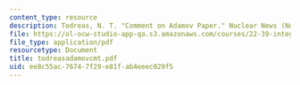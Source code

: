 ```yaml
---
content_type: resource
description: Todreas, N. T. "Comment on Adamov Paper." Nuclear News (November 2000).
file: https://ol-ocw-studio-app-qa.s3.amazonaws.com/courses/22-39-integration-of-reactor-design-operations-and-safety-fall-2006/ee8c55ac76747f29e81fab4eeec029f5_todreasadamovcmt.pdf
file_type: application/pdf
resourcetype: Document
title: todreasadamovcmt.pdf
uid: ee8c55ac-7674-7f29-e81f-ab4eeec029f5
---
```

